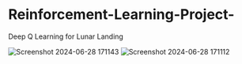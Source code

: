 # Reinforcement-Learning-Project-
Deep Q Learning for Lunar Landing

![Screenshot 2024-06-28 171143](https://github.com/enginnturabik/Reinforcement-Learning-Project-/assets/97890688/e3d1826a-5142-42ea-b903-2db2f6b4cb06)
![Screenshot 2024-06-28 171112](https://github.com/enginnturabik/Reinforcement-Learning-Project-/assets/97890688/57510947-1f42-4f0b-87d8-ffe16d5efee2)
